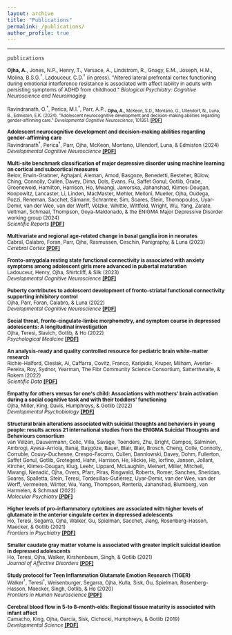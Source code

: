 ```yaml
---
layout: archive
title: "Publications"
permalink: /publications/
author_profile: true
---
```


 --- 

`publications`

<sub><b>Ojha, A.</b>, Jones, N.P., Henry, T., Versace, A., Lindstrom, R., Gnagy, E.M., Joseph, H.M., Molina, B.S.G.<sup>†</sup>, Ladouceur, C.D.<sup>†</sup> (in press). "Altered lateral prefrontal cortex functioning during emotional interference resistance is associated with affect lability in adults with persisting symptoms of ADHD from childhood." *Biological Psychiatry: Cognitive Neuroscience and Neuroimaging* 

<sub>Ravindranath, O.<sup>†</sup>, Perica, M.I.<sup>†</sup>, Parr, A.P., <sub><b>Ojha, A.</b>, McKeon, S.D., Montano, G., Ullendorf, N., Luna, B., Edmiston, E.K. (2024). "Adolescent neurocognitive development and decision-making abilities regarding gender-affirming care." *Developmental Cognitive Neuroscience*, 101351. [<b>[PDF]</b>](https://amarojha.github.io/_pages/2024dcn.pdf) <sub>

<sub><b>Adolescent neurocognitive development and decision-making abilities regarding gender-affirming care</b>   
Ravindranath<sup>†</sup>, Perica<sup>†</sup>, Parr, Ojha, McKeon, Montano, Ullendorf, Luna, & Edmiston (2024)  
 *Developmental Cognitive Neuroscience*  [<b>[PDF]</b>](https://amarojha.github.io/_pages/2024dcn.pdf) </sub>

<sub><b>Multi-site benchmark classification of major depressive disorder using machine learning on cortical and subcortical measures</b>   
Belov, Erwin-Grabner, Aghajani, Aleman, Amod, Basgoze, Benedetti, Besteher, Bülow, Ching, Connolly, Cullen, Davey, Dima, Dols, Evans, Fu, Saffet Gonul, Gotlib, Grabe, Groenewold, Hamilton, Harrison, Ho,  Mwangi, Jaworska, Jahanshad, Klimes-Dougan, Koopowitz, Lancaster, Li, Linden, MacMaster, Mehler, Melloni, Mueller, Ojha, Oudega, Pozzi, Reneman, Sacchet, Sämann, Schrantee, Sim, Soares,  Stein, Thomopoulos, Uyar-Demir, van der Wee, van der Werff, Völzke,  Whittle, Wittfeld, Wright, Wu, Yang, Zarate, Veltman, Schmaal, Thompson, Goya-Maldonado, & the ENIGMA Major Depressive Disorder working group (2024)  
 *Scientific Reports*  [<b>[PDF]</b>](https://amarojha.github.io/_pages/2024scirep.pdf) </sub>

<sub><b>Multivariate and regional age-related change in basal ganglia iron in neonates</b>   
Cabral, Calabro, Foran, Parr, Ojha, Rasmussen, Ceschin, Panigraphy, & Luna (2023)  
 *Cerebral Cortex*  [<b>[PDF]</b>](https://amarojha.github.io/_pages/2023cercor.pdf) </sub>

<sub><b>Fronto-amygdala resting state functional connectivity is associated with anxiety symptoms among adolescent girls more advanced in pubertal maturation</b>   
Ladouceur, Henry, Ojha, Shirtcliff, & Silk (2023)  
 *Developmental Cognitive Neuroscience*  [<b>[PDF]</b>](https://amarojha.github.io/_pages/2023dcn.pdf) </sub>

<sub><b>Puberty contributes to adolescent development of fronto-striatal functional connectivity supporting inhibitory control</b>   
Ojha, Parr, Foran, Calabro, & Luna (2022)  
 *Developmental Cognitive Neuroscience*  [<b>[PDF]</b>](https://amarojha.github.io/_pages/2022dcn.pdf) </sub>

<sub><b>Social threat, fronto-cingulate-limbic morphometry, and symptom course in depressed adolescents: A longitudinal investigation</b>   
Ojha, Teresi, Slavich, Gotlib, & Ho (2022)  
 *Psychological Medicine*  [<b>[PDF]</b>](https://amarojha.github.io/_pages/2022psm.pdf) </sub>
 
 
<sub><b>An analysis-ready and quality controlled resource for pediatric brain white-matter research</b>   
Richie-Halford, Cieslak, Ai, Caffarra, Covitz, Franco, Karipidis, Kruper, Milham, Averlar-Pereira, Roy, Sydnor, Yearman, The Fibr Community Science Consortium, Satterthwaite, & Rokem (2022)  
 *Scientific Data*  [<b>[PDF]</b>](https://amarojha.github.io/_pages/2022scidata.pdf) </sub>

 
<sub><b>Empathy for others versus for one's child: Associations with mothers' brain activation during a social cognitive task and with their toddlers' functioning</b>   
Ojha, Miller, King, Davis, Humphreys, & Gotlib (2022)  
 *Developmental Psychobiology*  [<b>[PDF]</b>](https://amarojha.github.io/_pages/2022devpsybio.pdf) </sub>


<sub><b>Structural brain alterations associated with suicidal thoughts and behaviors in young people: results across 21 international studies from the ENIGMA Suicidal Thoughts and Behaviours consortium</b>   
van Velzen, Dauvermann, Colic, Villa, Savage, Toenders, Zhu, Bright, Campos, Salminen, Ambrogi, Ayesa-Arriola, Banaj, Başgöze, Bauer, Blair, Blair, Brosch, Cheng, Colle, Connolly, Corruble, Couvy-Duchesne, Crespo-Facorro, Cullen, Dannlowski, Davey, Dohm, Fullerton, Saffet Gonul, Gotlib, Grotegerd, Hahn, Harrison, He, Hickie, Ho, Iorfino, Jansen, Jollant, Kircher, Klimes-Dougan, Klug, Leehr, Lippard, McLaughlin, Meinert, Miller, Mitchell, Mwangi, Nenadić, Ojha, Overs, Pfarr, Piras, Ringwald, Roberts, Romer, Sanches, Sheridan, Soares, Spalletta, Stein, Teresi, Tordesillas-Gutiérrez, Uyar-Demir, van der Wee, van der Werff, Vermeiren, Winter, Wu, Yang, Thompson, Rentería, Jahanshad, Blumberg, van Harmelen, & Schmaal (2022)  
 *Molecular Psychiatry*  [<b>[PDF]</b>](https://amarojha.github.io/_pages/2022molpsy.pdf) </sub>
  
  
<sub><b>Higher levels of pro-inflammatory cytokines are associated with higher levels of glutamate in the anterior cingulate cortex in depressed adolescents</b>   
Ho, Teresi, Segarra, Ojha, Walker, Gu, Spielman, Sacchet, Jiang, Rosenberg-Hasson, Maecker, & Gotlib (2021)  
 *Frontiers in Psychiatry*  [<b>[PDF]</b>](https://amarojha.github.io/_pages/2021fip.pdf) </sub>
  
  
<sub><b>Smaller caudate gray matter volume is associated with greater implicit suicidal ideation in depressed adolescents</b>   
Ho, Teresi, Ojha, Walker, Kirshenbaum, Singh, & Gotlib (2021)  
 *Journal of Affective Disorders*  [<b>[PDF]</b>](https://amarojha.github.io/_pages/2021jad.pdf) </sub>
  
  
<sub><b>Study protocol for Teen Inflammation Glutamate Emotion Research (TIGER)</b>   
Walker<sup>†</sup>, Teresi<sup>†</sup>, Weisenburger, Segarra, Ojha, Kulla, Sisk, Gu, Spielman, Rosenberg-Hasson, Maecker, Singh, Gotlib, & Ho (2020)  
 *Frontiers in Human Neuroscience* [<b>[PDF]</b>](https://amarojha.github.io/_pages/2020fhn.pdf) </sub>

  
<sub><b>Cerebral blood flow in 5‐to 8‐month‐olds: Regional tissue maturity is associated with infant affect</b>   
Camacho, King, Ojha, Garcia, Sisk, Cichocki, Humphreys, & Gotlib (2019)  
 *Developmental Science* [<b>[PDF]</b>](https://amarojha.github.io/_pages/2019devsci.pdf) </sub>
  
  
